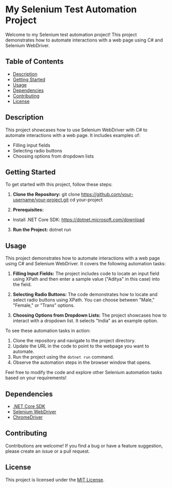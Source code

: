 # My Selenium Test Automation Project

Welcome to my Selenium test automation project! This project demonstrates how to automate interactions with a web page using C# and Selenium WebDriver.

## Table of Contents

- [Description](#description)
- [Getting Started](#getting-started)
- [Usage](#usage)
- [Dependencies](#dependencies)
- [Contributing](#contributing)
- [License](#license)

## Description

This project showcases how to use Selenium WebDriver with C# to automate interactions with a web page. It includes examples of:
- Filling input fields
- Selecting radio buttons
- Choosing options from dropdown lists

## Getting Started

To get started with this project, follow these steps:

1. **Clone the Repository:**
git clone https://github.com/your-username/your-project.git
cd your-project


2. **Prerequisites:**
- Install .NET Core SDK: https://dotnet.microsoft.com/download

3. **Run the Project:**
dotnet run


## Usage

This project demonstrates how to automate interactions with a web page using C# and Selenium WebDriver. It covers the following automation tasks:

1. **Filling Input Fields:**
   The project includes code to locate an input field using XPath and then enter a sample value ("Aditya" in this case) into the field.

2. **Selecting Radio Buttons:**
   The code demonstrates how to locate and select radio buttons using XPath. You can choose between "Male," "Female," or "Trans" options.

3. **Choosing Options from Dropdown Lists:**
   The project showcases how to interact with a dropdown list. It selects "India" as an example option.

To see these automation tasks in action:
1. Clone the repository and navigate to the project directory.
2. Update the URL in the code to point to the webpage you want to automate.
3. Run the project using the `dotnet run` command.
4. Observe the automation steps in the browser window that opens.

Feel free to modify the code and explore other Selenium automation tasks based on your requirements!

## Dependencies

- [.NET Core SDK](https://dotnet.microsoft.com/download)
- [Selenium WebDriver](https://www.selenium.dev/)
- [ChromeDriver](https://sites.google.com/a/chromium.org/chromedriver/)

## Contributing

Contributions are welcome! If you find a bug or have a feature suggestion, please create an issue or a pull request.

## License

This project is licensed under the [MIT License](LICENSE).
